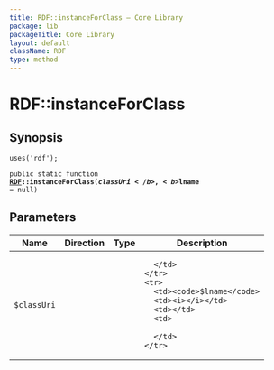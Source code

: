 ```yaml
---
title: RDF::instanceForClass — Core Library
package: lib
packageTitle: Core Library
layout: default
className: RDF
type: method
---
```


# RDF::instanceForClass

## Synopsis

<code>uses('rdf');</code>

<code>public static function <b><a href="RDF">RDF</a>::instanceForClass</b>(<b>$classUri</b>, <b>$lname</b> = null)</code>

## Parameters

<table>
  <thead>
    <tr>
      <th>Name</th>
      <th>Direction</th>
      <th>Type</th>
      <th>Description</th>
    </tr>
  </thead>
  <tbody>
    <tr>
      <td><code>$classUri</code>
      <td><i></i></td>
      <td></td>
      <td>

      </td>
    </tr>
    <tr>
      <td><code>$lname</code>
      <td><i></i></td>
      <td></td>
      <td>

      </td>
    </tr>
  </tbody>
</table>

